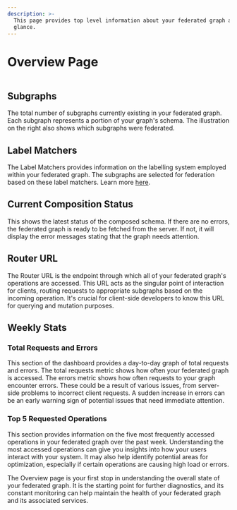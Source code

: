 ```yaml
---
description: >-
  This page provides top level information about your federated graph at a
  glance.
---
```


# Overview Page

<figure><img src="../.gitbook/assets/spaces%2Ff2zpPO8tcaY6tJoaEebc%2Fuploads%2FPCxRzBseMSvlmkUtf0oA%2Fimage.png" alt=""><figcaption></figcaption></figure>

## Subgraphs

The total number of subgraphs currently existing in your federated graph. Each subgraph represents a portion of your graph's schema. The illustration on the right also shows which subgraphs were federated.

## Label Matchers

The Label Matchers provides information on the labelling system employed within your federated graph. The subgraphs are selected for federation based on these label matchers. Learn more [here](../cli/essentials.md#label-matcher).

## Current Composition Status

This shows the latest status of the composed schema. If there are no errors, the federated graph is ready to be fetched from the server. If not, it will display the error messages stating that the graph needs attention.

## Router URL

The Router URL is the endpoint through which all of your federated graph's operations are accessed. This URL acts as the singular point of interaction for clients, routing requests to appropriate subgraphs based on the incoming operation. It's crucial for client-side developers to know this URL for querying and mutation purposes.

## Weekly Stats

### Total Requests and Errors

This section of the dashboard provides a day-to-day graph of total requests and errors. The total requests metric shows how often your federated graph is accessed. The errors metric shows how often requests to your graph encounter errors. These could be a result of various issues, from server-side problems to incorrect client requests. A sudden increase in errors can be an early warning sign of potential issues that need immediate attention.

### Top 5 Requested Operations

This section provides information on the five most frequently accessed operations in your federated graph over the past week. Understanding the most accessed operations can give you insights into how your users interact with your system. It may also help identify potential areas for optimization, especially if certain operations are causing high load or errors.

The Overview page is your first stop in understanding the overall state of your federated graph. It is the starting point for further diagnostics, and its constant monitoring can help maintain the health of your federated graph and its associated services.
